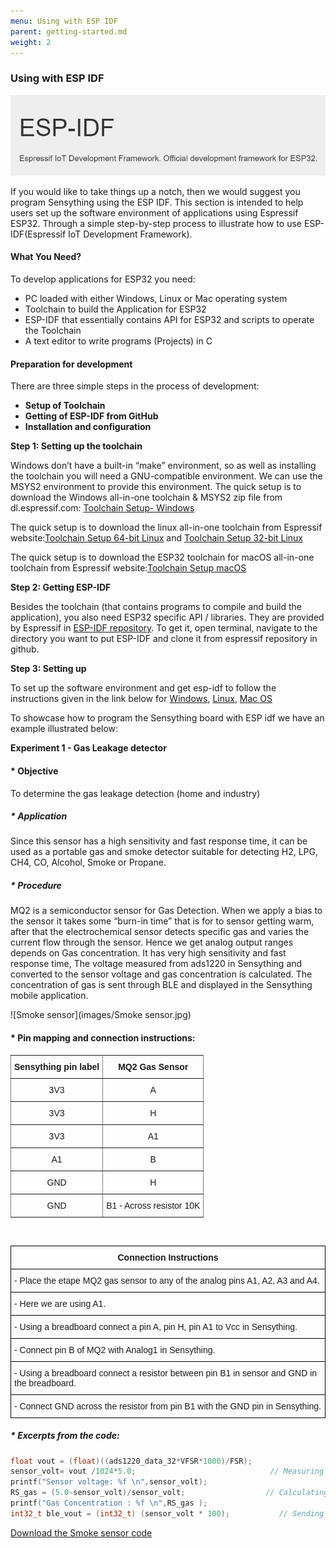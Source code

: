 ```yaml
---
menu: Using with ESP IDF
parent: getting-started.md
weight: 2
---
```


### Using with ESP IDF

![ESPidf](images/ESPidf.JPG)

If you would like to take things up a notch, then we would suggest you program Sensything using the ESP IDF. This section is intended to help users set up the software environment of applications using Espressif ESP32. Through a simple step-by-step process to illustrate how to use ESP-IDF(Espressif IoT Development Framework).

#### What You Need?

To develop applications for ESP32 you need:
* PC loaded with either Windows, Linux or Mac operating system
* Toolchain to build the Application for ESP32
* ESP-IDF that essentially contains API for ESP32 and scripts to operate the Toolchain
* A text editor to write programs (Projects) in C

#### Preparation for development

There are three simple steps in the process of development:

* **Setup of Toolchain**
* **Getting of ESP-IDF from GitHub**
* **Installation and configuration**

**Step 1: Setting up the toolchain**

Windows don’t have a built-in “make” environment, so as well as installing the toolchain you will need a GNU-compatible environment. We can use the MSYS2 environment to provide this environment. The quick setup is to download the Windows all-in-one toolchain & MSYS2 zip file from dl.espressif.com: [Toolchain Setup- Windows](https://dl.espressif.com/dl/esp32_win32_msys2_environment_and_toolchain-20180110.zip)

The quick setup is to download the linux all-in-one toolchain from Espressif website:[Toolchain Setup 64-bit Linux](https://dl.espressif.com/dl/xtensa-esp32-elf-linux64-1.22.0-80-g6c4433a-5.2.0.tar.gz) and [Toolchain Setup 32-bit Linux](https://dl.espressif.com/dl/xtensa-esp32-elf-linux32-1.22.0-80-g6c4433a-5.2.0.tar.gz) 

The quick setup is to download the ESP32 toolchain for macOS all-in-one toolchain from Espressif website:[Toolchain Setup macOS](https://dl.espressif.com/dl/xtensa-esp32-elf-osx-1.22.0-80-g6c4433a-5.2.0.tar.gz) 


**Step 2: Getting ESP-IDF**

Besides the toolchain (that contains programs to compile and build the application), you also need ESP32 specific API / libraries. They are provided by Espressif in [ESP-IDF repository](https://www.google.com/url?q=https://docs.espressif.com/projects/esp-idf/en/latest/get-started/index.html). To get it, open terminal, navigate to the directory you want to put ESP-IDF and clone it from espressif repository in github.


**Step 3: Setting up**

To set up the software environment and get esp-idf to follow the instructions given in the link below for [Windows](https://docs.espressif.com/projects/esp-idf/en/latest/get-started/windows-setup.html), [Linux](https://docs.espressif.com/projects/esp-idf/en/latest/get-started/linux-setup.html), [Mac OS](https://docs.espressif.com/projects/esp-idf/en/latest/get-started/macos-setup.html)

To showcase how to program the Sensything board with ESP idf we have an example illustrated below:

**Experiment 1 - Gas Leakage detector**

#### * Objective

To determine the gas leakage detection (home and industry)

##### * Application

Since this sensor has a high sensitivity and fast response time, it can be used as a portable gas and smoke detector suitable for detecting H2, LPG, CH4, CO, Alcohol, Smoke or Propane.

##### * Procedure

MQ2 is a semiconductor sensor for Gas Detection. When we apply a bias to the sensor it takes some “burn-in time” that is for to sensor getting warm, after that the electrochemical sensor detects specific gas and varies the current flow through the sensor. Hence we get analog output ranges depends on Gas concentration. It has very high sensitivity and fast response time, The voltage measured from ads1220 in Sensything and converted to the sensor voltage and gas concentration is calculated. The concentration of gas is sent through BLE and displayed in the Sensything mobile application.

![Smoke sensor](images/Smoke sensor.jpg)

#### * Pin mapping and connection instructions:

<style type="text/css">
.tg  {border-collapse:collapse;border-spacing:0;}
.tg td{font-family:Arial, sans-serif;font-size:14px;padding:10px 5px;border-style:solid;border-width:1px;overflow:hidden;word-break:normal;border-color:black;}
.tg th{font-family:Arial, sans-serif;font-size:14px;font-weight:normal;padding:10px 5px;border-style:solid;border-width:1px;overflow:hidden;word-break:normal;border-color:black;}
.tg .tg-c3ow{border-color:inherit;text-align:center;vertical-align:top}
.tg .tg-uys7{border-color:inherit;text-align:center}
.tg .tg-xldj{border-color:inherit;text-align:left}
</style>
<table class="tg">
  <tr>
    <th class="tg-xldj"><span style="font-weight:600">Sensything pin label</span></th>
    <th class="tg-uys7"><span style="font-weight:600">MQ2 Gas Sensor</span></th>
  </tr>
  <tr>
    <td class="tg-uys7">3V3</td>
    <td class="tg-uys7">A</td>
  </tr>
  <tr>
    <td class="tg-c3ow">3V3</td>
    <td class="tg-c3ow">H</td>
  </tr>
  <tr>
    <td class="tg-c3ow">3V3</td>
    <td class="tg-c3ow">A1</td>
  </tr>
  <tr>
    <td class="tg-c3ow">A1</td>
    <td class="tg-c3ow">B</td>
  </tr>
  <tr>
    <td class="tg-c3ow">GND</td>
    <td class="tg-c3ow">H</td>
  </tr>
  <tr>
    <td class="tg-c3ow">GND</td>
    <td class="tg-c3ow">B1 - Across resistor 10K</td>
  </tr>
</table>

&ensp;

<style type="text/css">
.tg  {border-collapse:collapse;border-spacing:0;}
.tg td{font-family:Arial, sans-serif;font-size:14px;padding:10px 5px;border-style:solid;border-width:1px;overflow:hidden;word-break:normal;border-color:black;}
.tg th{font-family:Arial, sans-serif;font-size:14px;font-weight:normal;padding:10px 5px;border-style:solid;border-width:1px;overflow:hidden;word-break:normal;border-color:black;}
.tg .tg-u8t5{font-family:Tahoma, Geneva, sans-serif !important;;text-align:center}
.tg .tg-0lax{text-align:left;vertical-align:top}
</style>
<table class="tg">
  <tr>
    <th class="tg-u8t5"><span style="font-weight:bold">Connection Instructions</span></th>
  </tr>
  <tr>
    <td class="tg-0lax">- Place the etape MQ2 gas sensor to any of the analog pins A1, A2, A3 and A4.</td>
  </tr>
  <tr>
    <td class="tg-0lax">- Here we are using A1.</td>
  </tr>
  <tr>
    <td class="tg-0lax">- Using a breadboard connect a pin A, pin H, pin A1 to Vcc in Sensything.</td>
  </tr>
  <tr>
    <td class="tg-0lax">- Connect pin B of MQ2 with Analog1 in Sensything.</td>
  </tr>
  <tr>
    <td class="tg-0lax">- Using a breadboard connect a resistor between pin B1 in sensor and GND in the breadboard.</td>
  </tr>
  <tr>
    <td class="tg-0lax">- Connect GND across the resistor from pin B1 with the GND pin in Sensything.</td>
  </tr>
</table>


##### * Excerpts from the code:

```c
float vout = (float)((ads1220_data_32*VFSR*1000)/FSR); 
sensor_volt= vout /1024*5.0;                              // Measuring mq2 gas sensor voltage
printf("Sensor voltage: %f \n",sensor_volt);
RS_gas = (5.0-sensor_volt)/sensor_volt;                  // Calculating gas concentration
printf("Gas Concentration : %f \n",RS_gas );
int32_t ble_vout = (int32_t) (sensor_volt * 100);           // Sending the sensor value through ble
```

[Download the Smoke sensor code](https://www.google.com/url?q=https://github.com/Protocentral/protocentral_sensything/tree/master/software/Sensything_esp-idf/Sensything_experiments/Analog_Sensors/MQ2_GasSensor&sa=D&source=hangouts&ust=1547734061557000&usg=AFQjCNFY6pU_dnog8ALqcdMeEP1rqzBgyg)


